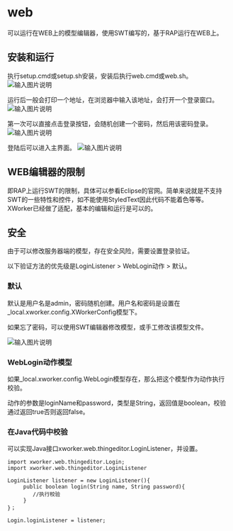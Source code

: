 # web
可以运行在WEB上的模型编辑器，使用SWT编写的，基于RAP运行在WEB上。

## 安装和运行
执行setup.cmd或setup.sh安装，安装后执行web.cmd或web.sh。
![输入图片说明](https://www.xworker.org/files/2021/1013/083500web_run.jpg "在这里输入图片标题")

运行后一般会打印一个地址，在浏览器中输入该地址，会打开一个登录窗口。
![输入图片说明](https://www.xworker.org/files/2021/1013/083646web_login.jpg "在这里输入图片标题")

第一次可以直接点击登录按钮，会随机创建一个密码，然后用该密码登录。
![输入图片说明](https://www.xworker.org/files/2021/1013/084005web_password.jpg "在这里输入图片标题")

登陆后可以进入主界面。
![输入图片说明](https://www.xworker.org/files/2021/1013/084236web_main.jpg "在这里输入图片标题")

## WEB编辑器的限制
即RAP上运行SWT的限制，具体可以参看Eclipse的官网。简单来说就是不支持SWT的一些特性和控件，如不能使用StyledText因此代码不能着色等等。XWorker已经做了适配，基本的编辑和运行是可以的。

## 安全
由于可以修改服务器端的模型，存在安全风险，需要设置登录验证。

以下验证方法的优先级是LoginListener > WebLogin动作 > 默认。

### 默认
默认是用户名是admin，密码随机创建。用户名和密码是设置在_local.xworker.config.XWorkerConfig模型下。

如果忘了密码，可以使用SWT编辑器修改模型，或手工修改该模型文件。

![输入图片说明](https://www.xworker.org/files/2021/1013/084933web_modify_password.jpg "在这里输入图片标题")

### WebLogin动作模型
如果_local.xworker.config.WebLogin模型存在，那么把这个模型作为动作执行校验。

动作的参数是loginName和password，类型是String，返回值是boolean，校验通过返回true否则返回false。

### 在Java代码中校验

可以实现Java接口xworker.web.thingeditor.LoginListener，并设置。
```
import xworker.web.thingeditor.Login;
import xworker.web.thingeditor.LoginListener
 
LoginListener listener = new LoginListener(){
     public boolean login(String name, String password){
        //执行校验
     }
}；
 
Login.loginListener = listener;
```
